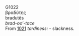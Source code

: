 <body>
  <p>G1022<br>  βραδύτης  <br> bradutēs  <br><i>brad-oo‘-tace </i><br>From <a href="g1021.htm">1021</a>  <i>tardiness:</i> - slackness.<br></p>
 </body>